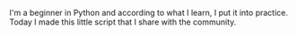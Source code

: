 I'm a beginner in Python and according to what I learn, I put it into practice. Today I made this little script that I share with the community.